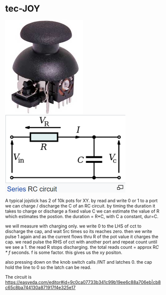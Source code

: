 # tec-JOY

![](https://github.com/SteveJustin1963/tec-JOY/blob/master/pics/1.png) ![](https://github.com/SteveJustin1963/tec-JOY/blob/master/pics/2.png)

A typical jojstick has 2 of 10k pots for XY. 
by read and write 0 or 1 to a port we can charge / discharge the C of an RC circuit. 
by timing the duration it takes to charge or discharge a fixed value C we can estimate the value of R which estimates the postion.
the duration = R*C, with C a constant, dur=C. 

we will measure with charging only. 
we write 0 to the LHS of cct to discharge the cap, and wait 5rc times so its reaches zero.
then we write pulse 1 again and as the current flows thru R of the pot value it charges the cap.
we read pulse the RHS of cct with another port and repeat count until we see a 1. the read R stops discharging.
the total reads count = approx R*C * f* seconds. f is some factor. this gives us the xy positon. 

also pressing down on the knob switch calls /INT and latches 0. the cap hold the line to 0 so the latch can be read.

The circuit is https://easyeda.com/editor#id=9c0ca07733b341c99b19ee6c88a706eb|cb8c65c8ba744130a871917f4e325e17




